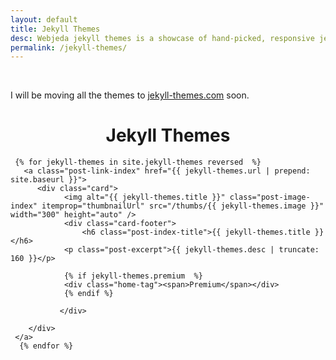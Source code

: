 ```yaml
---
layout: default
title: Jekyll Themes
desc: Webjeda jekyll themes is a showcase of hand-picked, responsive jekyll themes. You will find some of the best jekyll themes that can be used for your website blog or portfolio.
permalink: /jekyll-themes/
---
```

<br />

<p class="r">I will be moving all the themes to <a href="https://jekyll-themes.com">jekyll-themes.com</a> soon.</p>

<h1 style="text-align:center">Jekyll Themes</h1>
<div id="mainbox">
   
     {% for jekyll-themes in site.jekyll-themes reversed  %}
       <a class="post-link-index" href="{{ jekyll-themes.url | prepend: site.baseurl }}">
          <div class="card">
                <img alt="{{ jekyll-themes.title }}" class="post-image-index" itemprop="thumbnailUrl" src="/thumbs/{{ jekyll-themes.image }}" width="300" height="auto" />
                <div class="card-footer">
                    <h6 class="post-index-title">{{ jekyll-themes.title }}</h6>
                <p class="post-excerpt">{{ jekyll-themes.desc | truncate: 160 }}</p>

                {% if jekyll-themes.premium  %}
                <div class="home-tag"><span>Premium</span></div>
                {% endif %}

               </div>
     
        </div> 
     </a>
      {% endfor %}   
</div>
